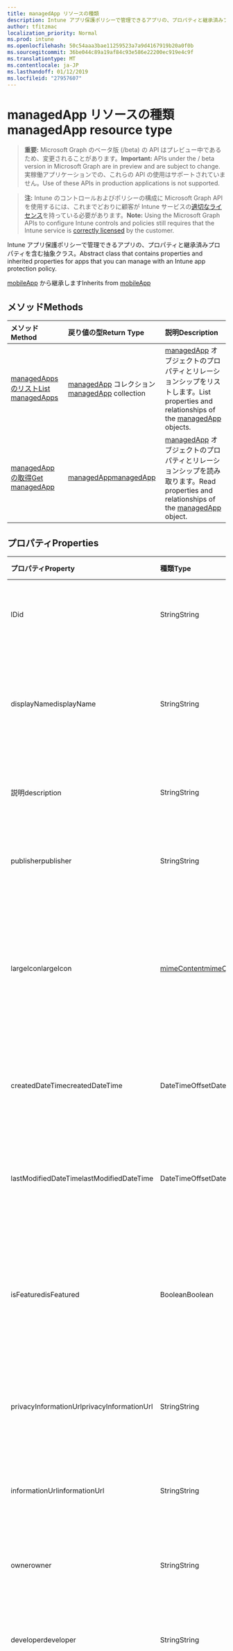 ```yaml
---
title: managedApp リソースの種類
description: Intune アプリ保護ポリシーで管理できるアプリの、プロパティと継承済みプロパティを含む抽象クラス。
author: tfitzmac
localization_priority: Normal
ms.prod: intune
ms.openlocfilehash: 50c54aaa3bae11259523a7a9d4167919b20a0f0b
ms.sourcegitcommit: 36be044c89a19af84c93e586e22200ec919e4c9f
ms.translationtype: MT
ms.contentlocale: ja-JP
ms.lasthandoff: 01/12/2019
ms.locfileid: "27957607"
---
```

# <a name="managedapp-resource-type"></a><span data-ttu-id="857c3-103">managedApp リソースの種類</span><span class="sxs-lookup"><span data-stu-id="857c3-103">managedApp resource type</span></span>

> <span data-ttu-id="857c3-104">**重要:** Microsoft Graph のベータ版 (/beta) の API はプレビュー中であるため、変更されることがあります。</span><span class="sxs-lookup"><span data-stu-id="857c3-104">**Important:** APIs under the / beta version in Microsoft Graph are in preview and are subject to change.</span></span> <span data-ttu-id="857c3-105">実稼働アプリケーションでの、これらの API の使用はサポートされていません。</span><span class="sxs-lookup"><span data-stu-id="857c3-105">Use of these APIs in production applications is not supported.</span></span>

> <span data-ttu-id="857c3-106">**注:** Intune のコントロールおよびポリシーの構成に Microsoft Graph API を使用するには、これまでどおりに顧客が Intune サービスの[適切なライセンス](https://go.microsoft.com/fwlink/?linkid=839381)を持っている必要があります。</span><span class="sxs-lookup"><span data-stu-id="857c3-106">**Note:** Using the Microsoft Graph APIs to configure Intune controls and policies still requires that the Intune service is [correctly licensed](https://go.microsoft.com/fwlink/?linkid=839381) by the customer.</span></span>

<span data-ttu-id="857c3-107">Intune アプリ保護ポリシーで管理できるアプリの、プロパティと継承済みプロパティを含む抽象クラス。</span><span class="sxs-lookup"><span data-stu-id="857c3-107">Abstract class that contains properties and inherited properties for apps that you can manage with an Intune app protection policy.</span></span>

<span data-ttu-id="857c3-108">[mobileApp](../resources/intune-apps-mobileapp.md) から継承します</span><span class="sxs-lookup"><span data-stu-id="857c3-108">Inherits from [mobileApp](../resources/intune-apps-mobileapp.md)</span></span>

## <a name="methods"></a><span data-ttu-id="857c3-109">メソッド</span><span class="sxs-lookup"><span data-stu-id="857c3-109">Methods</span></span>
|<span data-ttu-id="857c3-110">メソッド</span><span class="sxs-lookup"><span data-stu-id="857c3-110">Method</span></span>|<span data-ttu-id="857c3-111">戻り値の型</span><span class="sxs-lookup"><span data-stu-id="857c3-111">Return Type</span></span>|<span data-ttu-id="857c3-112">説明</span><span class="sxs-lookup"><span data-stu-id="857c3-112">Description</span></span>|
|:---|:---|:---|
|[<span data-ttu-id="857c3-113">managedApps のリスト</span><span class="sxs-lookup"><span data-stu-id="857c3-113">List managedApps</span></span>](../api/intune-apps-managedapp-list.md)|<span data-ttu-id="857c3-114">[managedApp](../resources/intune-apps-managedapp.md) コレクション</span><span class="sxs-lookup"><span data-stu-id="857c3-114">[managedApp](../resources/intune-apps-managedapp.md) collection</span></span>|<span data-ttu-id="857c3-115">[managedApp](../resources/intune-apps-managedapp.md) オブジェクトのプロパティとリレーションシップをリストします。</span><span class="sxs-lookup"><span data-stu-id="857c3-115">List properties and relationships of the [managedApp](../resources/intune-apps-managedapp.md) objects.</span></span>|
|[<span data-ttu-id="857c3-116">managedApp の取得</span><span class="sxs-lookup"><span data-stu-id="857c3-116">Get managedApp</span></span>](../api/intune-apps-managedapp-get.md)|[<span data-ttu-id="857c3-117">managedApp</span><span class="sxs-lookup"><span data-stu-id="857c3-117">managedApp</span></span>](../resources/intune-apps-managedapp.md)|<span data-ttu-id="857c3-118">[managedApp](../resources/intune-apps-managedapp.md) オブジェクトのプロパティとリレーションシップを読み取ります。</span><span class="sxs-lookup"><span data-stu-id="857c3-118">Read properties and relationships of the [managedApp](../resources/intune-apps-managedapp.md) object.</span></span>|

## <a name="properties"></a><span data-ttu-id="857c3-119">プロパティ</span><span class="sxs-lookup"><span data-stu-id="857c3-119">Properties</span></span>
|<span data-ttu-id="857c3-120">プロパティ</span><span class="sxs-lookup"><span data-stu-id="857c3-120">Property</span></span>|<span data-ttu-id="857c3-121">種類</span><span class="sxs-lookup"><span data-stu-id="857c3-121">Type</span></span>|<span data-ttu-id="857c3-122">説明</span><span class="sxs-lookup"><span data-stu-id="857c3-122">Description</span></span>|
|:---|:---|:---|
|<span data-ttu-id="857c3-123">ID</span><span class="sxs-lookup"><span data-stu-id="857c3-123">id</span></span>|<span data-ttu-id="857c3-124">String</span><span class="sxs-lookup"><span data-stu-id="857c3-124">String</span></span>|<span data-ttu-id="857c3-125">エンティティのキー。</span><span class="sxs-lookup"><span data-stu-id="857c3-125">Key of the entity.</span></span> <span data-ttu-id="857c3-126">[mobileApp](../resources/intune-apps-mobileapp.md) から継承します</span><span class="sxs-lookup"><span data-stu-id="857c3-126">Inherited from [mobileApp](../resources/intune-apps-mobileapp.md)</span></span>|
|<span data-ttu-id="857c3-127">displayName</span><span class="sxs-lookup"><span data-stu-id="857c3-127">displayName</span></span>|<span data-ttu-id="857c3-128">String</span><span class="sxs-lookup"><span data-stu-id="857c3-128">String</span></span>|<span data-ttu-id="857c3-129">管理者が提供またはインポートしたアプリのタイトル。</span><span class="sxs-lookup"><span data-stu-id="857c3-129">The admin provided or imported title of the app.</span></span> <span data-ttu-id="857c3-130">[mobileApp](../resources/intune-apps-mobileapp.md) から継承します</span><span class="sxs-lookup"><span data-stu-id="857c3-130">Inherited from [mobileApp](../resources/intune-apps-mobileapp.md)</span></span>|
|<span data-ttu-id="857c3-131">説明</span><span class="sxs-lookup"><span data-stu-id="857c3-131">description</span></span>|<span data-ttu-id="857c3-132">String</span><span class="sxs-lookup"><span data-stu-id="857c3-132">String</span></span>|<span data-ttu-id="857c3-133">アプリの説明。</span><span class="sxs-lookup"><span data-stu-id="857c3-133">The description of the app.</span></span> <span data-ttu-id="857c3-134">[mobileApp](../resources/intune-apps-mobileapp.md) から継承します</span><span class="sxs-lookup"><span data-stu-id="857c3-134">Inherited from [mobileApp](../resources/intune-apps-mobileapp.md)</span></span>|
|<span data-ttu-id="857c3-135">publisher</span><span class="sxs-lookup"><span data-stu-id="857c3-135">publisher</span></span>|<span data-ttu-id="857c3-136">String</span><span class="sxs-lookup"><span data-stu-id="857c3-136">String</span></span>|<span data-ttu-id="857c3-137">アプリの発行元。</span><span class="sxs-lookup"><span data-stu-id="857c3-137">The publisher of the app.</span></span> <span data-ttu-id="857c3-138">[mobileApp](../resources/intune-apps-mobileapp.md) から継承します</span><span class="sxs-lookup"><span data-stu-id="857c3-138">Inherited from [mobileApp](../resources/intune-apps-mobileapp.md)</span></span>|
|<span data-ttu-id="857c3-139">largeIcon</span><span class="sxs-lookup"><span data-stu-id="857c3-139">largeIcon</span></span>|[<span data-ttu-id="857c3-140">mimeContent</span><span class="sxs-lookup"><span data-stu-id="857c3-140">mimeContent</span></span>](../resources/intune-shared-mimecontent.md)|<span data-ttu-id="857c3-141">アプリの詳細に表示され、アイコンのアップロードに使用される大きなアイコン。</span><span class="sxs-lookup"><span data-stu-id="857c3-141">The large icon, to be displayed in the app details and used for upload of the icon.</span></span> <span data-ttu-id="857c3-142">[mobileApp](../resources/intune-apps-mobileapp.md) から継承します</span><span class="sxs-lookup"><span data-stu-id="857c3-142">Inherited from [mobileApp](../resources/intune-apps-mobileapp.md)</span></span>|
|<span data-ttu-id="857c3-143">createdDateTime</span><span class="sxs-lookup"><span data-stu-id="857c3-143">createdDateTime</span></span>|<span data-ttu-id="857c3-144">DateTimeOffset</span><span class="sxs-lookup"><span data-stu-id="857c3-144">DateTimeOffset</span></span>|<span data-ttu-id="857c3-145">アプリが作成された日時。</span><span class="sxs-lookup"><span data-stu-id="857c3-145">The date and time the app was created.</span></span> <span data-ttu-id="857c3-146">[mobileApp](../resources/intune-apps-mobileapp.md) から継承します</span><span class="sxs-lookup"><span data-stu-id="857c3-146">Inherited from [mobileApp](../resources/intune-apps-mobileapp.md)</span></span>|
|<span data-ttu-id="857c3-147">lastModifiedDateTime</span><span class="sxs-lookup"><span data-stu-id="857c3-147">lastModifiedDateTime</span></span>|<span data-ttu-id="857c3-148">DateTimeOffset</span><span class="sxs-lookup"><span data-stu-id="857c3-148">DateTimeOffset</span></span>|<span data-ttu-id="857c3-149">アプリが最後に変更された日時。</span><span class="sxs-lookup"><span data-stu-id="857c3-149">The date and time the app was last modified.</span></span> <span data-ttu-id="857c3-150">[mobileApp](../resources/intune-apps-mobileapp.md) から継承します</span><span class="sxs-lookup"><span data-stu-id="857c3-150">Inherited from [mobileApp](../resources/intune-apps-mobileapp.md)</span></span>|
|<span data-ttu-id="857c3-151">isFeatured</span><span class="sxs-lookup"><span data-stu-id="857c3-151">isFeatured</span></span>|<span data-ttu-id="857c3-152">Boolean</span><span class="sxs-lookup"><span data-stu-id="857c3-152">Boolean</span></span>|<span data-ttu-id="857c3-153">アプリが管理者のおすすめとしてマークされたかどうかを示す値。[mobileApp](../resources/intune-apps-mobileapp.md) から継承します</span><span class="sxs-lookup"><span data-stu-id="857c3-153">The value indicating whether the app is marked as featured by the admin. Inherited from [mobileApp](../resources/intune-apps-mobileapp.md)</span></span>|
|<span data-ttu-id="857c3-154">privacyInformationUrl</span><span class="sxs-lookup"><span data-stu-id="857c3-154">privacyInformationUrl</span></span>|<span data-ttu-id="857c3-155">String</span><span class="sxs-lookup"><span data-stu-id="857c3-155">String</span></span>|<span data-ttu-id="857c3-156">プライバシーに関する声明の URL。</span><span class="sxs-lookup"><span data-stu-id="857c3-156">The privacy statement Url.</span></span> <span data-ttu-id="857c3-157">[mobileApp](../resources/intune-apps-mobileapp.md) から継承します</span><span class="sxs-lookup"><span data-stu-id="857c3-157">Inherited from [mobileApp](../resources/intune-apps-mobileapp.md)</span></span>|
|<span data-ttu-id="857c3-158">informationUrl</span><span class="sxs-lookup"><span data-stu-id="857c3-158">informationUrl</span></span>|<span data-ttu-id="857c3-159">String</span><span class="sxs-lookup"><span data-stu-id="857c3-159">String</span></span>|<span data-ttu-id="857c3-160">詳細情報の URL。</span><span class="sxs-lookup"><span data-stu-id="857c3-160">The more information Url.</span></span> <span data-ttu-id="857c3-161">[mobileApp](../resources/intune-apps-mobileapp.md) から継承します</span><span class="sxs-lookup"><span data-stu-id="857c3-161">Inherited from [mobileApp](../resources/intune-apps-mobileapp.md)</span></span>|
|<span data-ttu-id="857c3-162">owner</span><span class="sxs-lookup"><span data-stu-id="857c3-162">owner</span></span>|<span data-ttu-id="857c3-163">String</span><span class="sxs-lookup"><span data-stu-id="857c3-163">String</span></span>|<span data-ttu-id="857c3-164">アプリの所有者。</span><span class="sxs-lookup"><span data-stu-id="857c3-164">The owner of the app.</span></span> <span data-ttu-id="857c3-165">[mobileApp](../resources/intune-apps-mobileapp.md) から継承します</span><span class="sxs-lookup"><span data-stu-id="857c3-165">Inherited from [mobileApp](../resources/intune-apps-mobileapp.md)</span></span>|
|<span data-ttu-id="857c3-166">developer</span><span class="sxs-lookup"><span data-stu-id="857c3-166">developer</span></span>|<span data-ttu-id="857c3-167">String</span><span class="sxs-lookup"><span data-stu-id="857c3-167">String</span></span>|<span data-ttu-id="857c3-168">アプリの開発者。</span><span class="sxs-lookup"><span data-stu-id="857c3-168">The developer of the app.</span></span> <span data-ttu-id="857c3-169">[mobileApp](../resources/intune-apps-mobileapp.md) から継承します</span><span class="sxs-lookup"><span data-stu-id="857c3-169">Inherited from [mobileApp](../resources/intune-apps-mobileapp.md)</span></span>|
|<span data-ttu-id="857c3-170">notes</span><span class="sxs-lookup"><span data-stu-id="857c3-170">notes</span></span>|<span data-ttu-id="857c3-171">String</span><span class="sxs-lookup"><span data-stu-id="857c3-171">String</span></span>|<span data-ttu-id="857c3-172">アプリ用のメモ。</span><span class="sxs-lookup"><span data-stu-id="857c3-172">Notes for the app.</span></span> <span data-ttu-id="857c3-173">[mobileApp](../resources/intune-apps-mobileapp.md) から継承します</span><span class="sxs-lookup"><span data-stu-id="857c3-173">Inherited from [mobileApp](../resources/intune-apps-mobileapp.md)</span></span>|
|<span data-ttu-id="857c3-174">uploadState</span><span class="sxs-lookup"><span data-stu-id="857c3-174">uploadState</span></span>|<span data-ttu-id="857c3-175">Int32</span><span class="sxs-lookup"><span data-stu-id="857c3-175">Int32</span></span>|<span data-ttu-id="857c3-176">アップロードの状態です。</span><span class="sxs-lookup"><span data-stu-id="857c3-176">The upload state.</span></span> <span data-ttu-id="857c3-177">[mobileApp](../resources/intune-apps-mobileapp.md) から継承します</span><span class="sxs-lookup"><span data-stu-id="857c3-177">Inherited from [mobileApp](../resources/intune-apps-mobileapp.md)</span></span>|
|<span data-ttu-id="857c3-178">publishingState</span><span class="sxs-lookup"><span data-stu-id="857c3-178">publishingState</span></span>|[<span data-ttu-id="857c3-179">mobileAppPublishingState</span><span class="sxs-lookup"><span data-stu-id="857c3-179">mobileAppPublishingState</span></span>](../resources/intune-apps-mobileapppublishingstate.md)|<span data-ttu-id="857c3-180">アプリの発行の状態。</span><span class="sxs-lookup"><span data-stu-id="857c3-180">The publishing state for the app.</span></span> <span data-ttu-id="857c3-181">アプリが発行されていない限り、アプリを割り当てることができません。</span><span class="sxs-lookup"><span data-stu-id="857c3-181">The app cannot be assigned unless the app is published.</span></span> <span data-ttu-id="857c3-182">[MobileApp](../resources/intune-apps-mobileapp.md)から継承されます。</span><span class="sxs-lookup"><span data-stu-id="857c3-182">Inherited from [mobileApp](../resources/intune-apps-mobileapp.md).</span></span> <span data-ttu-id="857c3-183">可能な値は、`notPublished`、`processing`、`published` です。</span><span class="sxs-lookup"><span data-stu-id="857c3-183">Possible values are: `notPublished`, `processing`, `published`.</span></span>|
|<span data-ttu-id="857c3-184">appAvailability</span><span class="sxs-lookup"><span data-stu-id="857c3-184">appAvailability</span></span>|[<span data-ttu-id="857c3-185">managedAppAvailability</span><span class="sxs-lookup"><span data-stu-id="857c3-185">managedAppAvailability</span></span>](../resources/intune-apps-managedappavailability.md)|<span data-ttu-id="857c3-186">アプリケーションの可用性。</span><span class="sxs-lookup"><span data-stu-id="857c3-186">The Application's availability.</span></span> <span data-ttu-id="857c3-187">可能な値は、`global`、`lineOfBusiness` です。</span><span class="sxs-lookup"><span data-stu-id="857c3-187">Possible values are: `global`, `lineOfBusiness`.</span></span>|
|<span data-ttu-id="857c3-188">version</span><span class="sxs-lookup"><span data-stu-id="857c3-188">version</span></span>|<span data-ttu-id="857c3-189">String</span><span class="sxs-lookup"><span data-stu-id="857c3-189">String</span></span>|<span data-ttu-id="857c3-190">アプリケーションのバージョン。</span><span class="sxs-lookup"><span data-stu-id="857c3-190">The Application's version.</span></span>|

## <a name="relationships"></a><span data-ttu-id="857c3-191">リレーションシップ</span><span class="sxs-lookup"><span data-stu-id="857c3-191">Relationships</span></span>
|<span data-ttu-id="857c3-192">リレーションシップ</span><span class="sxs-lookup"><span data-stu-id="857c3-192">Relationship</span></span>|<span data-ttu-id="857c3-193">型</span><span class="sxs-lookup"><span data-stu-id="857c3-193">Type</span></span>|<span data-ttu-id="857c3-194">説明</span><span class="sxs-lookup"><span data-stu-id="857c3-194">Description</span></span>|
|:---|:---|:---|
|<span data-ttu-id="857c3-195">categories</span><span class="sxs-lookup"><span data-stu-id="857c3-195">categories</span></span>|<span data-ttu-id="857c3-196">[mobileAppCategory](../resources/intune-apps-mobileappcategory.md) コレクション</span><span class="sxs-lookup"><span data-stu-id="857c3-196">[mobileAppCategory](../resources/intune-apps-mobileappcategory.md) collection</span></span>|<span data-ttu-id="857c3-197">このアプリのカテゴリのリスト。</span><span class="sxs-lookup"><span data-stu-id="857c3-197">The list of categories for this app.</span></span> <span data-ttu-id="857c3-198">[mobileApp](../resources/intune-apps-mobileapp.md) から継承します</span><span class="sxs-lookup"><span data-stu-id="857c3-198">Inherited from [mobileApp](../resources/intune-apps-mobileapp.md)</span></span>|
|<span data-ttu-id="857c3-199">assignments</span><span class="sxs-lookup"><span data-stu-id="857c3-199">assignments</span></span>|<span data-ttu-id="857c3-200">[mobileAppAssignment](../resources/intune-apps-mobileappassignment.md) コレクション</span><span class="sxs-lookup"><span data-stu-id="857c3-200">[mobileAppAssignment](../resources/intune-apps-mobileappassignment.md) collection</span></span>|<span data-ttu-id="857c3-201">このモバイル アプリのグループ割り当てのリスト。</span><span class="sxs-lookup"><span data-stu-id="857c3-201">The list of group assignments for this mobile app.</span></span> <span data-ttu-id="857c3-202">[mobileApp](../resources/intune-apps-mobileapp.md) から継承します</span><span class="sxs-lookup"><span data-stu-id="857c3-202">Inherited from [mobileApp](../resources/intune-apps-mobileapp.md)</span></span>|
|<span data-ttu-id="857c3-203">installSummary</span><span class="sxs-lookup"><span data-stu-id="857c3-203">installSummary</span></span>|[<span data-ttu-id="857c3-204">mobileAppInstallSummary</span><span class="sxs-lookup"><span data-stu-id="857c3-204">mobileAppInstallSummary</span></span>](../resources/intune-apps-mobileappinstallsummary.md)|<span data-ttu-id="857c3-205">モバイル アプリ インストール概要です。</span><span class="sxs-lookup"><span data-stu-id="857c3-205">Mobile App Install Summary.</span></span> <span data-ttu-id="857c3-206">[mobileApp](../resources/intune-apps-mobileapp.md) から継承します</span><span class="sxs-lookup"><span data-stu-id="857c3-206">Inherited from [mobileApp](../resources/intune-apps-mobileapp.md)</span></span>|
|<span data-ttu-id="857c3-207">deviceStatuses</span><span class="sxs-lookup"><span data-stu-id="857c3-207">deviceStatuses</span></span>|<span data-ttu-id="857c3-208">[mobileAppInstallStatus](../resources/intune-apps-mobileappinstallstatus.md)コレクション</span><span class="sxs-lookup"><span data-stu-id="857c3-208">[mobileAppInstallStatus](../resources/intune-apps-mobileappinstallstatus.md) collection</span></span>|<span data-ttu-id="857c3-209">このモバイル アプリケーションのインストール状況の一覧です。</span><span class="sxs-lookup"><span data-stu-id="857c3-209">The list of installation states for this mobile app.</span></span> <span data-ttu-id="857c3-210">[mobileApp](../resources/intune-apps-mobileapp.md) から継承します</span><span class="sxs-lookup"><span data-stu-id="857c3-210">Inherited from [mobileApp](../resources/intune-apps-mobileapp.md)</span></span>|
|<span data-ttu-id="857c3-211">userStatuses</span><span class="sxs-lookup"><span data-stu-id="857c3-211">userStatuses</span></span>|<span data-ttu-id="857c3-212">[userAppInstallStatus](../resources/intune-apps-userappinstallstatus.md)コレクション</span><span class="sxs-lookup"><span data-stu-id="857c3-212">[userAppInstallStatus](../resources/intune-apps-userappinstallstatus.md) collection</span></span>|<span data-ttu-id="857c3-213">このモバイル アプリケーションのインストール状況の一覧です。</span><span class="sxs-lookup"><span data-stu-id="857c3-213">The list of installation states for this mobile app.</span></span> <span data-ttu-id="857c3-214">[mobileApp](../resources/intune-apps-mobileapp.md) から継承します</span><span class="sxs-lookup"><span data-stu-id="857c3-214">Inherited from [mobileApp](../resources/intune-apps-mobileapp.md)</span></span>|

## <a name="json-representation"></a><span data-ttu-id="857c3-215">JSON 表記</span><span class="sxs-lookup"><span data-stu-id="857c3-215">JSON Representation</span></span>
<span data-ttu-id="857c3-216">以下は、リソースの JSON 表記です。</span><span class="sxs-lookup"><span data-stu-id="857c3-216">Here is a JSON representation of the resource.</span></span>
<!-- {
  "blockType": "resource",
  "keyProperty": "id",
  "@odata.type": "microsoft.graph.managedApp"
}
-->
``` json
{
  "@odata.type": "#microsoft.graph.managedApp",
  "id": "String (identifier)",
  "displayName": "String",
  "description": "String",
  "publisher": "String",
  "largeIcon": {
    "@odata.type": "microsoft.graph.mimeContent",
    "type": "String",
    "value": "binary"
  },
  "createdDateTime": "String (timestamp)",
  "lastModifiedDateTime": "String (timestamp)",
  "isFeatured": true,
  "privacyInformationUrl": "String",
  "informationUrl": "String",
  "owner": "String",
  "developer": "String",
  "notes": "String",
  "uploadState": 1024,
  "publishingState": "String",
  "appAvailability": "String",
  "version": "String"
}
```





